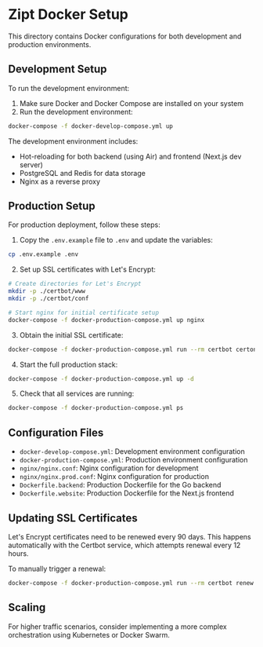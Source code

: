 # Zipt Docker Setup

This directory contains Docker configurations for both development and production environments.

## Development Setup

To run the development environment:

1. Make sure Docker and Docker Compose are installed on your system
2. Run the development environment:

```bash
docker-compose -f docker-develop-compose.yml up
```

The development environment includes:
- Hot-reloading for both backend (using Air) and frontend (Next.js dev server)
- PostgreSQL and Redis for data storage
- Nginx as a reverse proxy

## Production Setup

For production deployment, follow these steps:

1. Copy the `.env.example` file to `.env` and update the variables:

```bash
cp .env.example .env
```

2. Set up SSL certificates with Let's Encrypt:

```bash
# Create directories for Let's Encrypt
mkdir -p ./certbot/www
mkdir -p ./certbot/conf

# Start nginx for initial certificate setup
docker-compose -f docker-production-compose.yml up nginx
```

3. Obtain the initial SSL certificate:

```bash
docker-compose -f docker-production-compose.yml run --rm certbot certonly --webroot --webroot-path=/var/www/certbot/ -d yourdomain.com -d www.yourdomain.com
```

4. Start the full production stack:

```bash
docker-compose -f docker-production-compose.yml up -d
```

5. Check that all services are running:

```bash
docker-compose -f docker-production-compose.yml ps
```

## Configuration Files

- `docker-develop-compose.yml`: Development environment configuration
- `docker-production-compose.yml`: Production environment configuration
- `nginx/nginx.conf`: Nginx configuration for development
- `nginx/nginx.prod.conf`: Nginx configuration for production
- `Dockerfile.backend`: Production Dockerfile for the Go backend
- `Dockerfile.website`: Production Dockerfile for the Next.js frontend

## Updating SSL Certificates

Let's Encrypt certificates need to be renewed every 90 days. This happens automatically with the Certbot service, which attempts renewal every 12 hours.

To manually trigger a renewal:

```bash
docker-compose -f docker-production-compose.yml run --rm certbot renew
```

## Scaling

For higher traffic scenarios, consider implementing a more complex orchestration using Kubernetes or Docker Swarm.
